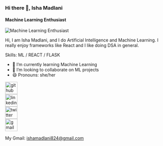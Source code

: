 ### Hi there 👋, Isha Madlani
#### Machine Learning Enthusiast
![Machine Learning Enthusiast](https://arturssmirnovs.github.io/github-profile-readme-generator/images/banner.png)

Hi, I am Isha Madlani, and I do Artificial Intelligence and Machine Learning. I really enjoy frameworks like React and I like doing DSA in general.

Skills: ML / REACT / FLASK

- 🌱 I’m currently learning Machine Learning 
- 👯 I’m looking to collaborate on ML projects 
- 😄 Pronouns: she/her 

[<img src='https://cdn.jsdelivr.net/npm/simple-icons@3.0.1/icons/github.svg' alt='github' height='40'>](https://github.com/IshaM1801)  
[<img src='https://cdn.jsdelivr.net/npm/simple-icons@3.0.1/icons/linkedin.svg' alt='linkedin' height='40'>](https://www.linkedin.com/in/isha-madlani-030a75272/)  
[<img src='https://cdn.jsdelivr.net/npm/simple-icons@3.0.1/icons/twitter.svg' alt='twitter' height='40'>](https://twitter.com/IMadlani68755)  
[<img src='https://cdn.jsdelivr.net/npm/simple-icons@3.0.1/icons/gmail.svg' alt='gmail' height='40'>](mailto:ishamadlani824@gmail.com)  

My Gmail: [ishamadlani824@gmail.com](mailto:ishamadlani824@gmail.com)
